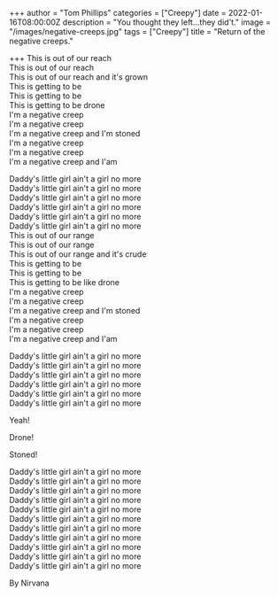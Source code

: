 +++
author = "Tom Phillips"
categories = ["Creepy"]
date = 2022-01-16T08:00:00Z
description = "You thought they left...they did't."
image = "/images/negative-creeps.jpg"
tags = ["Creepy"]
title = "Return of the negative creeps."

+++
This is out of our reach  
This is out of our reach  
This is out of our reach and it's grown  
This is getting to be  
This is getting to be  
This is getting to be drone  
I'm a negative creep  
I'm a negative creep  
I'm a negative creep and I'm stoned  
I'm a negative creep  
I'm a negative creep  
I'm a negative creep and I'am

Daddy's little girl ain't a girl no more  
Daddy's little girl ain't a girl no more  
Daddy's little girl ain't a girl no more  
Daddy's little girl ain't a girl no more  
Daddy's little girl ain't a girl no more  
Daddy's little girl ain't a girl no more  
This is out of our range  
This is out of our range  
This is out of our range and it's crude  
This is getting to be  
This is getting to be  
This is getting to be like drone  
I'm a negative creep  
I'm a negative creep  
I'm a negative creep and I'm stoned  
I'm a negative creep  
I'm a negative creep  
I'm a negative creep and I'am

Daddy's little girl ain't a girl no more  
Daddy's little girl ain't a girl no more  
Daddy's little girl ain't a girl no more  
Daddy's little girl ain't a girl no more  
Daddy's little girl ain't a girl no more  
Daddy's little girl ain't a girl no more

Yeah!

Drone!

Stoned!

Daddy's little girl ain't a girl no more  
Daddy's little girl ain't a girl no more  
Daddy's little girl ain't a girl no more  
Daddy's little girl ain't a girl no more  
Daddy's little girl ain't a girl no more  
Daddy's little girl ain't a girl no more  
Daddy's little girl ain't a girl no more  
Daddy's little girl ain't a girl no more  
Daddy's little girl ain't a girl no more  
Daddy's little girl ain't a girl no more  
Daddy's little girl ain't a girl no more

By Nirvana